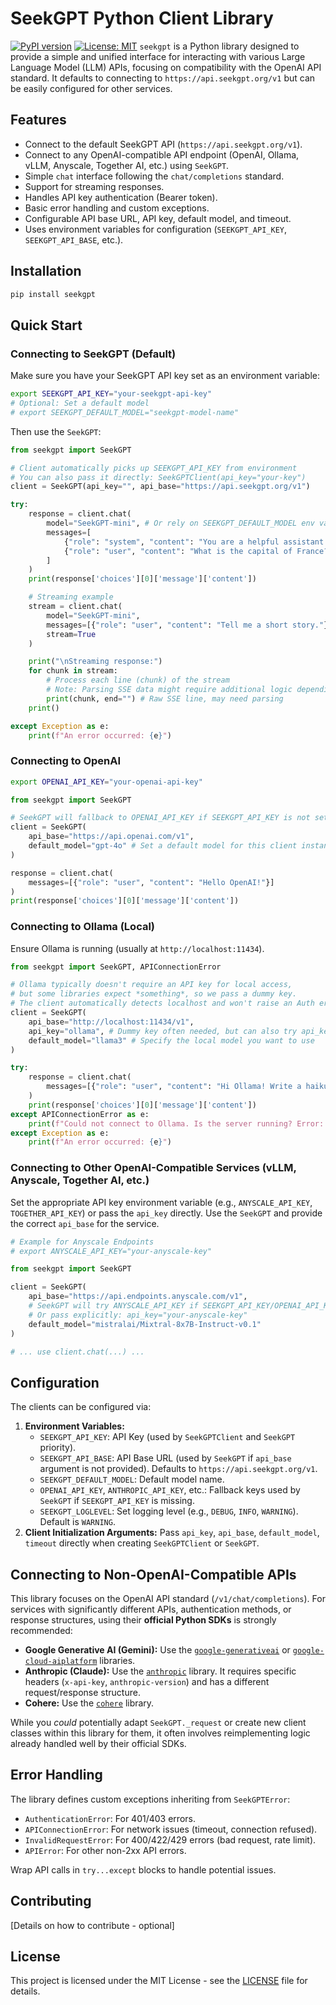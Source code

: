 # SeekGPT Python Client Library

[![PyPI version](https://badge.fury.io/py/seekgpt.svg)](https://badge.fury.io/py/seekgpt) [![License: MIT](https://img.shields.io/badge/License-MIT-yellow.svg)](https://opensource.org/licenses/MIT) `seekgpt` is a Python library designed to provide a simple and unified interface for interacting with various Large Language Model (LLM) APIs, focusing on compatibility with the OpenAI API standard. It defaults to connecting to `https://api.seekgpt.org/v1` but can be easily configured for other services.

## Features

* Connect to the default SeekGPT API (`https://api.seekgpt.org/v1`).
* Connect to any OpenAI-compatible API endpoint (OpenAI, Ollama, vLLM, Anyscale, Together AI, etc.) using `SeekGPT`.
* Simple `chat` interface following the `chat/completions` standard.
* Support for streaming responses.
* Handles API key authentication (Bearer token).
* Basic error handling and custom exceptions.
* Configurable API base URL, API key, default model, and timeout.
* Uses environment variables for configuration (`SEEKGPT_API_KEY`, `SEEKGPT_API_BASE`, etc.).

## Installation

```bash
pip install seekgpt
````

## Quick Start

### Connecting to SeekGPT (Default)

Make sure you have your SeekGPT API key set as an environment variable:

```bash
export SEEKGPT_API_KEY="your-seekgpt-api-key"
# Optional: Set a default model
# export SEEKGPT_DEFAULT_MODEL="seekgpt-model-name"
```

Then use the `SeekGPT`:

```python
from seekgpt import SeekGPT

# Client automatically picks up SEEKGPT_API_KEY from environment
# You can also pass it directly: SeekGPTClient(api_key="your-key")
client = SeekGPT(api_key="", api_base="https://api.seekgpt.org/v1")

try:
    response = client.chat(
        model="SeekGPT-mini", # Or rely on SEEKGPT_DEFAULT_MODEL env var
        messages=[
            {"role": "system", "content": "You are a helpful assistant."},
            {"role": "user", "content": "What is the capital of France?"}
        ]
    )
    print(response['choices'][0]['message']['content'])

    # Streaming example
    stream = client.chat(
        model="SeekGPT-mini",
        messages=[{"role": "user", "content": "Tell me a short story."}],
        stream=True
    )

    print("\nStreaming response:")
    for chunk in stream:
        # Process each line (chunk) of the stream
        # Note: Parsing SSE data might require additional logic depending on the exact format
        print(chunk, end="") # Raw SSE line, may need parsing
    print()

except Exception as e:
    print(f"An error occurred: {e}")

```

### Connecting to OpenAI

```bash
export OPENAI_API_KEY="your-openai-api-key"
```

```python
from seekgpt import SeekGPT

# SeekGPT will fallback to OPENAI_API_KEY if SEEKGPT_API_KEY is not set
client = SeekGPT(
    api_base="https://api.openai.com/v1",
    default_model="gpt-4o" # Set a default model for this client instance
)

response = client.chat(
    messages=[{"role": "user", "content": "Hello OpenAI!"}]
)
print(response['choices'][0]['message']['content'])
```

### Connecting to Ollama (Local)

Ensure Ollama is running (usually at `http://localhost:11434`).

```python
from seekgpt import SeekGPT, APIConnectionError

# Ollama typically doesn't require an API key for local access,
# but some libraries expect *something*, so we pass a dummy key.
# The client automatically detects localhost and won't raise an Auth error if key is None.
client = SeekGPT(
    api_base="http://localhost:11434/v1",
    api_key="ollama", # Dummy key often needed, but can also try api_key=None
    default_model="llama3" # Specify the local model you want to use
)

try:
    response = client.chat(
        messages=[{"role": "user", "content": "Hi Ollama! Write a haiku about code."}]
    )
    print(response['choices'][0]['message']['content'])
except APIConnectionError as e:
    print(f"Could not connect to Ollama. Is the server running? Error: {e}")
except Exception as e:
    print(f"An error occurred: {e}")

```

### Connecting to Other OpenAI-Compatible Services (vLLM, Anyscale, Together AI, etc.)

Set the appropriate API key environment variable (e.g., `ANYSCALE_API_KEY`, `TOGETHER_API_KEY`) or pass the `api_key` directly. Use the `SeekGPT` and provide the correct `api_base` for the service.

```python
# Example for Anyscale Endpoints
# export ANYSCALE_API_KEY="your-anyscale-key"

from seekgpt import SeekGPT

client = SeekGPT(
    api_base="https://api.endpoints.anyscale.com/v1",
    # SeekGPT will try ANYSCALE_API_KEY if SEEKGPT_API_KEY/OPENAI_API_KEY are not set
    # Or pass explicitly: api_key="your-anyscale-key"
    default_model="mistralai/Mixtral-8x7B-Instruct-v0.1"
)

# ... use client.chat(...) ...
```

## Configuration

The clients can be configured via:

1.  **Environment Variables:**
      * `SEEKGPT_API_KEY`: API Key (used by `SeekGPTClient` and `SeekGPT` priority).
      * `SEEKGPT_API_BASE`: API Base URL (used by `SeekGPT` if `api_base` argument is not provided). Defaults to `https://api.seekgpt.org/v1`.
      * `SEEKGPT_DEFAULT_MODEL`: Default model name.
      * `OPENAI_API_KEY`, `ANTHROPIC_API_KEY`, etc.: Fallback keys used by `SeekGPT` if `SEEKGPT_API_KEY` is missing.
      * `SEEKGPT_LOGLEVEL`: Set logging level (e.g., `DEBUG`, `INFO`, `WARNING`). Default is `WARNING`.
2.  **Client Initialization Arguments:** Pass `api_key`, `api_base`, `default_model`, `timeout` directly when creating `SeekGPTClient` or `SeekGPT`.

## Connecting to Non-OpenAI-Compatible APIs

This library focuses on the OpenAI API standard (`/v1/chat/completions`). For services with significantly different APIs, authentication methods, or response structures, using their **official Python SDKs** is strongly recommended:

  * **Google Generative AI (Gemini):** Use the [`google-generativeai`](https://pypi.org/project/google-generativeai/) or [`google-cloud-aiplatform`](https://pypi.org/project/google-cloud-aiplatform/) libraries.
  * **Anthropic (Claude):** Use the [`anthropic`](https://pypi.org/project/anthropic/) library. It requires specific headers (`x-api-key`, `anthropic-version`) and has a different request/response structure.
  * **Cohere:** Use the [`cohere`](https://pypi.org/project/cohere/) library.

While you *could* potentially adapt `SeekGPT._request` or create new client classes within this library for them, it often involves reimplementing logic already handled well by their official SDKs.

## Error Handling

The library defines custom exceptions inheriting from `SeekGPTError`:

  * `AuthenticationError`: For 401/403 errors.
  * `APIConnectionError`: For network issues (timeout, connection refused).
  * `InvalidRequestError`: For 400/422/429 errors (bad request, rate limit).
  * `APIError`: For other non-2xx API errors.

Wrap API calls in `try...except` blocks to handle potential issues.

## Contributing

[Details on how to contribute - optional]

## License

This project is licensed under the MIT License - see the [LICENSE](LICENSE) file for details.

